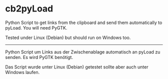 cb2pyLoad
=========

Python Script to get links from the clipboard and send them automatically to pyLoad.
You will need PyGTK.

Tested under Linux (Debian) but should run on Windows too.

---


Python Script um Links aus der Zwischenablage automatisch an pyLoad zu senden.
Es wird PyGTK benötigt.

Das Script wurde unter Linux (Debian) getestet sollte aber auch unter Windows laufen.
